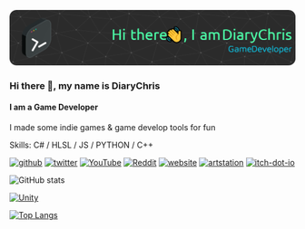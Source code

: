 

![Header](./github-header-image.png)


### Hi there 👋, my name is DiaryChris
#### I am a Game Developer
I made some indie games & game develop tools for fun

Skills: C# / HLSL / JS / PYTHON / C++



[<img src='https://cdn.jsdelivr.net/npm/simple-icons@3.0.1/icons/github.svg' alt='github' height='40'>](https://github.com/DiaryChris)  [<img src='https://cdn.jsdelivr.net/npm/simple-icons@3.0.1/icons/twitter.svg' alt='twitter' height='40'>](https://twitter.com/diarychris_cn)  [<img src='https://cdn.jsdelivr.net/npm/simple-icons@3.0.1/icons/youtube.svg' alt='YouTube' height='40'>](https://www.youtube.com/channel/UCmP5GrjZ_vvs2JdYj7eSpVg)  [<img src='https://cdn.jsdelivr.net/npm/simple-icons@3.0.1/icons/reddit.svg' alt='Reddit' height='40'>](https://www.reddit.com/user/diarychris)  [<img src='https://cdn.jsdelivr.net/npm/simple-icons@3.0.1/icons/icloud.svg' alt='website' height='40'>](diarychris.info)  [<img src='https://cdn.jsdelivr.net/npm/simple-icons@3.0.1/icons/artstation.svg' alt='artstation' height='40'>](https://www.artstation.com/diarychris)  [<img src='https://cdn.jsdelivr.net/npm/simple-icons@3.0.1/icons/itch-dot-io.svg' alt='itch-dot-io' height='40'>](https://diary.itch.io/)  

![GitHub stats](https://github-readme-stats.vercel.app/api?username=DiaryChris&show_icons=true&count_private=true)  


<!--
**DiaryChris/DiaryChris** is a ✨ _special_ ✨ repository because its `README.md` (this file) appears on your GitHub profile.

Here are some ideas to get you started:

- 🔭 I’m currently working on ...
- 🌱 I’m currently learning ...
- 👯 I’m looking to collaborate on ...
- 🤔 I’m looking for help with ...
- 💬 Ask me about ...
- 📫 How to reach me: ...
- 😄 Pronouns: ...
- ⚡ Fun fact: ...
-->



[![Unity](https://img.shields.io/badge/Unity-100000?style=for-the-badge&logo=unity&logoColor=white)](https://assetstore.unity.com/packages/slug/195038)

[![Top Langs](https://github-readme-stats.vercel.app/api/top-langs/?username=DiaryChris&layout=compact)](https://github.com/anuraghazra/github-readme-stats)
